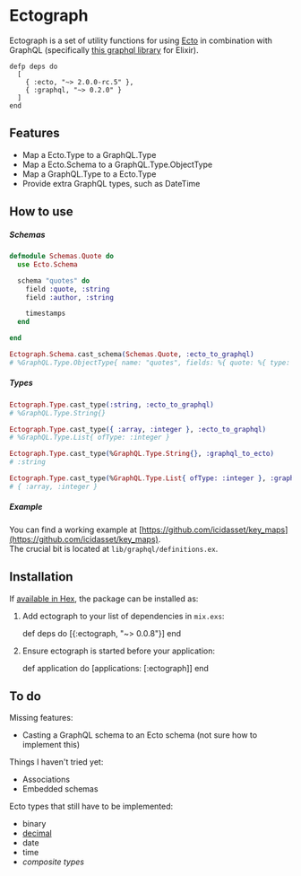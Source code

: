 # Ectograph

Ectograph is a set of utility functions for using [Ecto](https://github.com/elixir-lang/ecto) in combination with GraphQL (specifically [this graphql library](https://github.com/joshprice/graphql-elixir) for Elixir).

```
defp deps do
  [
    { :ecto, "~> 2.0.0-rc.5" },
    { :graphql, "~> 0.2.0" }
  ]
end
```



## Features

- Map a Ecto.Type to a GraphQL.Type
- Map a Ecto.Schema to a GraphQL.Type.ObjectType
- Map a GraphQL.Type to a Ecto.Type
- Provide extra GraphQL types, such as DateTime



## How to use

##### Schemas

```elixir
defmodule Schemas.Quote do
  use Ecto.Schema

  schema "quotes" do
    field :quote, :string
    field :author, :string

    timestamps
  end

end

Ectograph.Schema.cast_schema(Schemas.Quote, :ecto_to_graphql)
# %GraphQL.Type.ObjectType{ name: "quotes", fields: %{ quote: %{ type: ... }, ... }}
```

##### Types

```elixir
Ectograph.Type.cast_type(:string, :ecto_to_graphql)
# %GraphQL.Type.String{}

Ectograph.Type.cast_type({ :array, :integer }, :ecto_to_graphql)
# %GraphQL.Type.List{ ofType: :integer }

Ectograph.Type.cast_type(%GraphQL.Type.String{}, :graphql_to_ecto)
# :string

Ectograph.Type.cast_type(%GraphQL.Type.List{ ofType: :integer }, :graphql_to_ecto)
# { :array, :integer }
```

##### Example

You can find a working example at [https://github.com/icidasset/key_maps](https://github.com/icidasset/key_maps).  
The crucial bit is located at `lib/graphql/definitions.ex`.



## Installation

If [available in Hex](https://hex.pm/docs/publish), the package can be installed as:

  1. Add ectograph to your list of dependencies in `mix.exs`:

        def deps do
          [{:ectograph, "~> 0.0.8"}]
        end

  2. Ensure ectograph is started before your application:

        def application do
          [applications: [:ectograph]]
        end



## To do

Missing features:

- Casting a GraphQL schema to an Ecto schema (not sure how to implement this)

Things I haven't tried yet:

- Associations
- Embedded schemas

Ecto types that still have to be implemented:

- binary
- [decimal](https://github.com/ericmj/decimal)
- date
- time
- _composite types_
